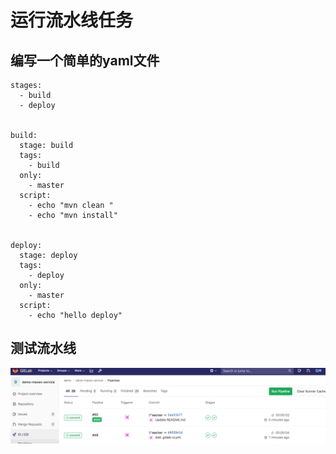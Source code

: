 # 运行流水线任务

## 编写一个简单的yaml文件

```text
stages:
  - build
  - deploy


build:
  stage: build
  tags:
    - build
  only:
    - master
  script:
    - echo "mvn clean "
    - echo "mvn install"


deploy:
  stage: deploy
  tags:
    - deploy
  only:
    - master
  script:
    - echo "hello deploy"
```

## 测试流水线

![images](../../../.gitbook/assets/05-01.png)

